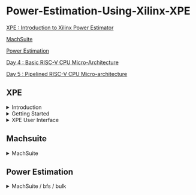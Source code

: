 # Power-Estimation-Using-Xilinx-XPE

[XPE : Introduction to Xilinx Power Estimator](#XPE)

[MachSuite](#Machsuite)

[Power Estimation](#Power-Estimation)

[Day 4 : Basic RISC-V CPU Micro-Architecture](#day-4)

[Day 5 : Pipelined RISC-V CPU Micro-architecture](#day-5)

## XPE 

<details> 
<summary> Introduction </summary>

Xilinx Power Estimator (XPE) is a power estimating tool commonly used in the pre-design and pre-implementation stages of a project. For our application, XPE helps with device selection, architectural evaluation, choosing the right power supply components, and selecting components for thermal control.

To compute the expected power distribution, XPE takes into account toggling rates, I/O loading, resource utilization in your design, and a host of other aspects that it integrates with the device models. The device models are taken via extrapolation, modeling, and/or measurements. Two main sets of inputs determine the accuracy of XPE:
  - Information we enter into the tool, such as device consumption, component configuration, clock, enable, and toggling rates
  - Integrated device data models within the tool

We provide as much complete and realistic information as we can for our application to be estimated accurately. Unrealistic estimations can arise when a particular feature of the design is modeled too conservatively or when the design is not sufficiently understood.

</details>

<details> 
<summary> Getting Started </summary>

1. Microsoft Office 365 must be installed before using XPE.
2. For the device we are targeting, we get the most recent spreadsheet available. The XPE spreadsheets are available [here](https://www.xilinx.com/products/technology/power/xpe.html)
3. Verify that macro executions are permitted in the Microsoft Excel settings. Several macros included in the XPE spreadsheet are used by XPE.

Because power estimation for programmable devices, such as FPGAs, is highly reliant on the quantity and arrangement of logic in the design, it is a complicated procedure. The power estimation procedure needs precise input numbers, such as resource utilization, clock rates, and toggling rates, in order to generate reliable estimations.

We need the following in order to provide the minimal input required for XPE to estimate power with a decent degree of accuracy:
- A target device-package-grade combination
- A good estimate of resources we expect to use in the design (for example, flip-flops, look-up tables, I/Os, block RAMs, DCMs or MMCMs, and PLLs.)
- The clock frequency or frequencies for the design
- An estimate of the data toggle rates for the design
- The external memory and transceiver based interfaces with their data rates for the design
- The thermal environment in which the design operates

Generally speaking, enter as much information as you can about the design and then set the rest of the options to default. We can calculate the device's power supply and heat dissipation needs using this method.

</details>

<details> 
<summary> XPE User Interface </summary>

We can enter and modify all of the environment and device parameters on the Summary sheet. A summary of the power distribution is also shown on this sheet, along with options for data import into XPE, results export, and global setting adjustments.


![summary](https://github.com/mavi62/RISC-V/assets/57127783/b1fc0884-950d-4d5d-9e33-ee8b8bf0b939)


### Using the Settings Panel

To configure the device, board, cooling, and ISE or AMD VivadoTM Design Suite parameters, use the parameters page. The targeted device determines how this panel changes. The figure below shows an example of a Kintex UltraScale device.

Certain options rely on other settings. The dependent cell transforms to a gray background and loses its ability to be edited at that point.


![settings](https://github.com/mavi62/RISC-V/assets/57127783/e794ebdd-af32-4e3c-84f9-ee38f92f48ab)


### Using the XPE Toolbar

XPE facilitates the import of data from various sources and enables global configuration changes to facilitate data entry into the tool. The toolbar is displayed in the figure that follows:


![toolbar](https://github.com/mavi62/RISC-V/assets/57127783/de950195-08ee-462c-b972-fca21b0d22d8)


</details>

## Machsuite

<details> 
<summary> MachSuite </summary>

MachSuite is a benchmark suite intended for accelerator-centric research.

To know more about it check [here](https://github.com/breagen/MachSuite)

I utilized [HLS Vitis](https://www.xilinx.com/products/design-tools/vitis/vitis-hls.html) to synthesize the C/C++ codes from Machsuite into verilog files, which I then used in [Xilinx Vivado]((https://www.xilinx.com/products/design-tools/vivado.html)) to further synthesize the design.

</details>

## Power Estimation

<details> 
<summary> MachSuite / bfs / bulk </summary>

The following image shows the process of converting the C/C++ file to verilog using vitis


![hls](https://github.com/mavi62/RISC-V/assets/57127783/e1f7b4ba-b9c0-4969-9d77-67f2a1d1bc47)


The procedure of utilizing Xilinx Vivado to determine the design's power is summed up in the graphic below.


![synth_vivado](https://github.com/mavi62/RISC-V/assets/57127783/32836b28-bcd7-4155-b393-fa9a8d30191b)


This image displays the power estimate for the design in advance using XPE.


![xpe_summary](https://github.com/mavi62/RISC-V/assets/57127783/614a6fa5-7956-4042-8b11-6726274251aa)


The i/o used in the design is displayed in this picture.


![xpe_io](https://github.com/mavi62/RISC-V/assets/57127783/7c0c3152-eb69-4163-b3ac-8600b320c5b9)


The static current by supply is displayed in this graphic.


![static_current _supply](https://github.com/mavi62/RISC-V/assets/57127783/069bcd6d-0b90-4719-ad6d-940246e58c89)


This graph displays the overall power used by the design versus the design's static power consumption.


![total_vs_static](https://github.com/mavi62/RISC-V/assets/57127783/3ca0f017-c67e-4770-8ac5-450886f6a444)


<details>

<details> 
<summary> MachSuite / bfs / queue </summary>

The following image shows the process of converting the C/C++ file to verilog using vitis


![hls](https://github.com/mavi62/RISC-V/assets/57127783/a2ad9cc8-e906-4bf2-8ad3-e6c9cad47079)


The procedure of utilizing Xilinx Vivado to determine the design's power is summed up in the graphic below.


![synth_vivado](https://github.com/mavi62/RISC-V/assets/57127783/5a3a1c1a-9c7c-4ed1-b374-9a479a27075d)


This image displays the power estimate for the design in advance using XPE.


![xpe_summary](https://github.com/mavi62/RISC-V/assets/57127783/7fc39b4d-a840-4aaf-948c-935373846385)


The i/o used in the design is displayed in this picture.


![xpe_io](https://github.com/mavi62/RISC-V/assets/57127783/6bac1382-8804-41d8-9ce3-67e5d336ab1e)


The static current by supply is displayed in this graphic.


![static_current_supply](https://github.com/mavi62/RISC-V/assets/57127783/3e4c50fa-48d7-4584-bad2-df0820994448)


This graph displays the overall power used by the design versus the design's static power consumption.


![total_vs_static](https://github.com/mavi62/RISC-V/assets/57127783/9ab43755-92ad-450e-8024-70548645f0e4)


